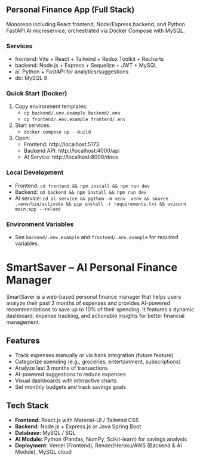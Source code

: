 ## Personal Finance App (Full Stack)

Monorepo including React frontend, Node/Express backend, and Python FastAPI AI microservice, orchestrated via Docker Compose with MySQL.

### Services
- frontend: Vite + React + Tailwind + Redux Toolkit + Recharts
- backend: Node.js + Express + Sequelize + JWT + MySQL
- ai: Python + FastAPI for analytics/suggestions
- db: MySQL 8

### Quick Start (Docker)
1. Copy environment templates:
   - `cp backend/.env.example backend/.env`
   - `cp frontend/.env.example frontend/.env`
2. Start services:
   - `docker compose up --build`
3. Open:
   - Frontend: http://localhost:5173
   - Backend API: http://localhost:4000/api
   - AI Service: http://localhost:8000/docs

### Local Development
- Frontend: `cd frontend && npm install && npm run dev`
- Backend: `cd backend && npm install && npm run dev`
- AI service: `cd ai-service && python -m venv .venv && source .venv/bin/activate && pip install -r requirements.txt && uvicorn main:app --reload`

### Environment Variables
- See `backend/.env.example` and `frontend/.env.example` for required variables.

# SmartSaver – AI Personal Finance Manager

SmartSaver is a web-based personal finance manager that helps users analyze their past 3 months of expenses and provides AI-powered recommendations to save up to 10% of their spending. It features a dynamic dashboard, expense tracking, and actionable insights for better financial management.

## Features
- Track expenses manually or via bank integration (future feature)
- Categorize spending (e.g., groceries, entertainment, subscriptions)
- Analyze last 3 months of transactions
- AI-powered suggestions to reduce expenses
- Visual dashboards with interactive charts
- Set monthly budgets and track savings goals

## Tech Stack
- **Frontend:** React.js with Material-UI / Tailwind CSS
- **Backend:** Node.js + Express.js or Java Spring Boot
- **Database:** MySQL / SQL
- **AI Module:** Python (Pandas, NumPy, Scikit-learn) for savings analysis
- **Deployment:** Vercel (Frontend), Render/Heroku/AWS (Backend & AI Module), MySQL cloud


